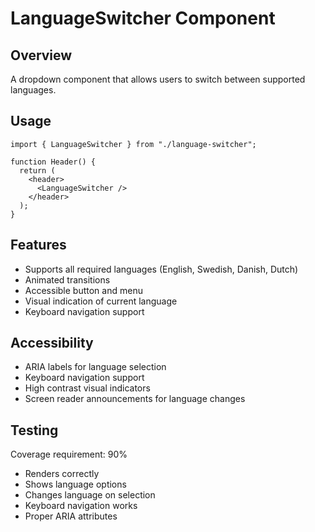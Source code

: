 
# LanguageSwitcher Component

## Overview
A dropdown component that allows users to switch between supported languages.

## Usage
```tsx
import { LanguageSwitcher } from "./language-switcher";

function Header() {
  return (
    <header>
      <LanguageSwitcher />
    </header>
  );
}
```

## Features
- Supports all required languages (English, Swedish, Danish, Dutch)
- Animated transitions
- Accessible button and menu
- Visual indication of current language
- Keyboard navigation support

## Accessibility
- ARIA labels for language selection
- Keyboard navigation support
- High contrast visual indicators
- Screen reader announcements for language changes

## Testing
Coverage requirement: 90%
- Renders correctly
- Shows language options
- Changes language on selection
- Keyboard navigation works
- Proper ARIA attributes
